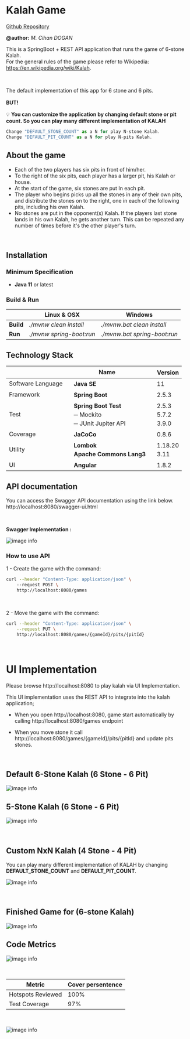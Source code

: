 
# Kalah Game

[Github Repository](https://github.com/mcihan/kalah)

**@author:** *M. Cihan DOGAN*


This is a SpringBoot + REST API application that runs the game of 6-stone Kalah.   
For the general rules of the game please refer to Wikipedia: https://en.wikipedia.org/wiki/Kalah.  

<br/>

The default implementation of this app for 6 stone and 6 pits.  

**BUT!**
ㅤㅤ
<br/>  

💡 **You can customize the application by changing default stone or pit count. So you can play many different implementation of KALAH**  
```js
Change "DEFAULT_STONE_COUNT" as a N for play N-stone Kalah.     
Change "DEFAULT_PIT_COUNT" as a N for play N-pits Kalah. 
```

## About the game
* Each of the two players has six pits in front of him/her. 
* To the right of the six pits, each player has a larger pit, his Kalah or house.
* At the start of the game, six stones are put In each pit.
* The player who begins picks up all the stones in any of their own pits, and distribute the stones on to the right, one in each of the following pits, including his own Kalah. 
* No stones are put in the opponent(s) Kalah. If the players last stone lands in his own Kalah, he gets another turn. This can be repeated any number of times before it's the other player's turn.

<br/> 

## **Installation**
   
### Minimum Specification
 
 - **Java 11** or latest 


### Build & Run

|    | Linux & OSX  |  Windows |
|----------|-------------|------|
| **Build** | *./mvnw clean install* | *./mvnw.bat clean install*  |
| **Run**| *./mvnw  spring-boot:run*| *./mvnw.bat spring-boot:run*  | 

 

## **Technology Stack**

|    | Name  |  ㅤVersion |
|----------|-------------|------|
|Software Language| ㅤ**Java SE** | ㅤ11 |
|Framework| ㅤ**Spring Boot**| ㅤ2.5.3 |
|Test|  ㅤ**Spring Boot Test**  <br/>ㅤ─ Mockito <br/> ㅤ─ JUnit Jupiter API| ㅤ2.5.3 <br/> ㅤ5.7.2 <br/> ㅤ3.9.0|
|Coverage| ㅤ**JaCoCo** | ㅤ0.8.6 |
|Utility | ㅤ**Lombok**   <br/> ㅤ**Apache Commons Lang3** | ㅤ1.18.20  <br/> ㅤ3.11 |
|UI | ㅤ**Angular**  | ㅤ1.8.2|
 

  


## **API documentation**

You can access the Swagger API documentation using the link below.  
http://localhost:8080/swagger-ui.html  

<br/>

**Swagger Implementation :**  


![image info](./doc/swagger.png)

 

### **How to use API**

1 - Create the game with the command:

```bash
curl --header "Content-Type: application/json" \ 
    --request POST \ 
    http://localhost:8080/games
```

<br/>  

2 - Move the game with the command:

```bash
curl --header "Content-Type: application/json" \
    --request PUT \ 
    http://localhost:8080/games/{gameId}/pits/{pitId}
```
  
  
<br/>

# UI Implementation  

Please browse http://localhost:8080 to play kalah via UI Implementation.  
 
This UI implementation uses the REST API to integrate into the kalah application;

- When you open http://localhost:8080, game start automatically by calling http://localhost:8080/games endpoint  

- When you move stone it call   http://localhost:8080/games/{gameId}/pits/{pitId} and update pits stones.


<br/>

## Default 6-Stone Kalah (6 Stone - 6 Pit)
 
![image info](./doc/kalah.gif)  


## 5-Stone Kalah (6 Stone - 6 Pit) 
![image info](./doc/5-stone.png)  

<br/>

## Custom NxN Kalah (4 Stone - 4 Pit)   


You can play many different implementation of KALAH by changing **DEFAULT_STONE_COUNT** and  **DEFAULT_PIT_COUNT**.  


![image info](./doc/4-4.png)  


  
<br/>

## Finished Game for (6-stone Kalah)

![image info](./doc/finish.png)  


## Code Metrics

![image info](./doc/code-metrics.png)  

<br/>

|Metric| Cover persentence|
|-|-|
|Hotspots Reviewed | 100%|
|Test Coverage | 97%|
 

 <br/>

![image info](./doc/code-metrics2.png)  

 <br/>
 
  ㅤㅤㅤㅤㅤㅤㅤㅤㅤㅤㅤㅤㅤㅤㅤㅤ
